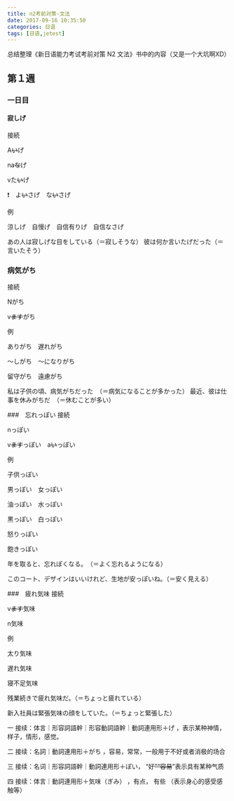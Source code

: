 ```yaml
---
title: n2考前对策-文法
date: 2017-09-16 10:35:50
categories: 日语
tags: [日语,jetest]
---
```

总结整理《新日语能力考试考前对策 N2 文法》书中的内容（又是一个大坑啊XD）
<!--more-->
## 第１週
### 一日目
#### 寂しげ
接続

A~~い~~げ

na~~な~~げ

vた~~い~~げ

:heavy_exclamation_mark:　よ~~い~~さげ　な~~い~~さげ

例　

涼しげ　自慢げ　自信有りげ　自信なさげ

あの人は寂しげな目をしている（＝寂しそうな）
彼は何か言いたげだった（＝言いたそう）

### 病気がち
接続

Nがち

v~~ます~~がち

例　

ありがち　遅れがち

～しがち　～になりがち

留守がち　遠慮がち

私は子供の頃、病気がちだった　（＝病気になることが多かった）
最近、彼は仕事を休みがちだ　（＝休むことが多い）

###　忘れっぽい
接続

nっぽい

v~~ます~~っぽい　a~~い~~っぽい

例

子供っぽい

男っぽい　女っぽい

油っぽい　水っぽい

黒っぽい　白っぽい

怒りっぽい

飽きっぽい

年を取ると、忘れぽくなる。　（＝よく忘れるようになる）

このコート、デザインはいいけれど、生地が安っぽいね。（＝安く見える）

###　疲れ気味
接続

v~~ます~~気味

n気味

例

太り気味

遅れ気味

寝不足気味

残業続きで疲れ気味だ。（＝ちょっと疲れている）

新入社員は緊張気味の顔をしていた。（＝ちょっと緊張した）

一 接续：体言｜形容詞語幹｜形容動詞語幹｜動詞連用形＋げ ，表示某种神情，样子，情形，感觉。

二 接续：名詞｜動詞連用形＋がち ，容易，常常，一般用于不好或者消极的场合 

三 接续：名词｜形容詞語幹｜動詞連用形＋ぽい， “好~~”“容易~~”表示具有某种气质

四 接续：体言｜動詞連用形＋気味（ぎみ） ，有点， 有些 （表示身心的感受感触等）
